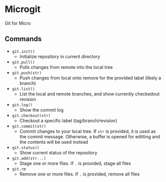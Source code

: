 # Microgit
Git for Micro

## Commands
  - `git.init()`
    - Initialize repository in current directory
  - `git.pull()`
    - Pulls changes from remote into the local tree
  - `git.push(str)`
    - Push changes from local onto remove for the provided label (likely a branch)
  - `git.list()`
    - List the local and remote branches, and show currently checkedout revision
  - `git.log()`
    - Show the commit log
  - `git.checkout(str)`
    - Checkout a specific label (tag/branch/revision)
  - `git.commit(str)`
    - Commit changes to your local tree. If `str` is provided, it is used as the commit message. Otherwise, a buffer is opened for editting and the contents will be used instead
  - `git.status()`
    - Show current status of the repository
  - `git.add(str...)`
    - Stage one or more files. If `.` is provided, stage all files
  - `git.rm`
    - Remove one or more files. If `.` is provided, remove all files
